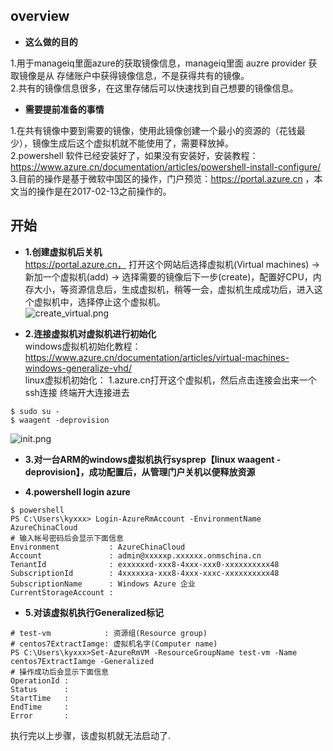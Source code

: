 ## **overview**   

* **这么做的目的**     

1.用于manageiq里面azure的获取镜像信息，manageiq里面 auzre provider 获取镜像是从 存储账户中获得镜像信息，不是获得共有的镜像。            
2.共有的镜像信息很多，在这里存储后可以快速找到自己想要的镜像信息。        

* **需要提前准备的事情**      

1.在共有镜像中要到需要的镜像，使用此镜像创建一个最小的资源的（花钱最少），镜像生成后这个虚拟机就不能使用了，需要释放掉。   
2.powershell 软件已经安装好了，如果没有安装好，安装教程：https://www.azure.cn/documentation/articles/powershell-install-configure/             
3.目前的操作是基于微软中国区的操作，门户预览：https://portal.azure.cn  ，本文当的操作是在2017-02-13之前操作的。     

## **开始**     

* **1.创建虚拟机后关机**    
https://portal.azure.cn， 打开这个网站后选择虚拟机(Virtual machines) -> 新加一个虚拟机(add) -> 选择需要的镜像后下一步(create)，配置好CPU，内存大小，等资源信息后，生成虚拟机，稍等一会，虚拟机生成成功后，进入这个虚拟机中，选择停止这个虚拟机。  
![create_virtual.png](https://bitbucket.org/repo/oE6yEX/images/2531739198-create_virtual.png)      

* **2.连接虚拟机对虚拟机进行初始化**       
windows虚拟机初始化教程： https://www.azure.cn/documentation/articles/virtual-machines-windows-generalize-vhd/    
linux虚拟机初始化： 
1.azure.cn打开这个虚拟机，然后点击连接会出来一个ssh连接  终端开大连接进去
```
$ sudo su -
$ waagent -deprovision
```   
![init.png](https://bitbucket.org/repo/oE6yEX/images/3636706195-init.png)

* **3.对一台ARM的windows虚拟机执行sysprep【linux waagent -deprovision】，成功配置后，从管理门户关机以便释放资源**    

* **4.powershell login azure**     

```
$ powershell
PS C:\Users\kyxxx> Login-AzureRmAccount -EnvironmentName AzureChinaCloud
# 输入帐号密码后会显示下面信息
Environment           : AzureChinaCloud
Account               : admin@xxxxxp.xxxxxx.onmschina.cn
TenantId              : exxxxxxd-xxx8-4xxx-xxx0-xxxxxxxxxx48
SubscriptionId        : 4xxxxxxa-xxx8-4xxx-xxxc-xxxxxxxxxx48
SubscriptionName      : Windows Azure 企业
CurrentStorageAccount :
```      
* **5.对该虚拟机执行Generalized标记**      

```
# test-vm            : 资源组(Resource group) 
# centos7ExtractIamge: 虚拟机名字(Computer name)
PS C:\Users\kyxxx>Set-AzureRmVM -ResourceGroupName test-vm -Name centos7ExtractIamge -Generalized
# 操作成功后会显示下面信息
OperationId :
Status      :
StartTime   :
EndTime     :
Error       :
```      
执行完以上步骤，该虚拟机就无法启动了.